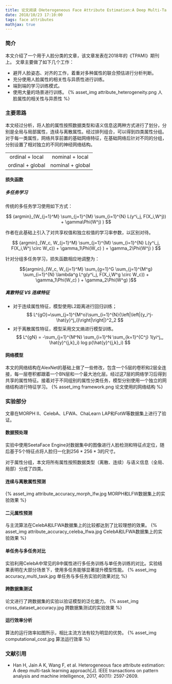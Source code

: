 ```yaml
---
title: 论文阅读《Heterogeneous Face Attribute Estimation:A Deep Multi-Task Learning Approach》
date: 2018/10/23 17:10:00
tags: face attributes
mathjax: true
---
```


### 简介
本文介绍了一个用于人脸分类的文章，该文章发表在2018年的《TPAMI》期刊上。
文章主要做了如下几个工作：
- 避开人脸姿态、对齐的工作，着重对多种属性的联合预估进行分析判断。
- 充分使用人脸属性的相关性与异质性进行训练。
- 端到端的学习训练模式。
- 使用大量的场景进行训练。
{% asset_img attribute_heterogeneity.png 人脸属性的相关性与异质性 %}

### 主要思路
本文经过分析，将人脸的属性按照数据类型和语义信息这两种方式进行了划分，分别是全局与局部属性，连续与离散属性。经过排列组合，可以得到四类属性分组。
对于每一类属性，网络共享前置的基础网络特征，在基础网络后针对不同的分组，分别设置了相对独立的不同的神经网络结构。

| | |
| :------: | :------: |
| ordinal + local | nominal + local |
| ordinal + global | nominal + global |

#### 损失函数
##### 多任务学习
传统的多任务学习使用如下方式：

$$
{argmin}_{W_{j=1}^M} \sum_{j=1}^{M} \sum_{i=1}^{N} L(y^i_j, F(X_i,W^j)) + \gamma\Phi(W^j) )
$$

作者在此基础上引入了对共享权值和独立权值的学习率参数，以区别对待。

$$
{argmin}_{W_c, W_{j=1}^M} \sum_{j=1}^{M} \sum_{i=1}^{N} 
L(y^i_j, F(X_i,W^j \circ W_c)) + \gamma_1\Phi(W_c) ) + \gamma_2\Phi(W^j) )
$$

针对分组多任务学习，损失函数相应地调整为：

$${argmin}_{W_c, W_{j=1}^M} \sum_{g=1}^G \sum_{j=1}^{M^g} \sum_{i=1}^{N} 
\lambda^g L^g(y^i_j, F(X_i,W^g \circ W_c)) + \gamma_1\Phi(W_c) ) + \gamma_2\Phi(W^g) )$$

##### 离散特征 VS 连续特征
- 对于连续属性特征，模型使用L2距离进行回归训练；
$$
L^{gO}=\sum_{j=1}^{M^o}\sum_{i=1}^{N}{\left|\left|{y_i^j-\hat{y}^j_i}\right|\right|}^2_2
$$
- 对于离散属性特征，模型采用交叉熵进行模型训练。
$$
L^{gN} = -\sum_{j=1}^{M^N} \sum_{i=1}^N \sum_{k=1}^{C^j} 1(yi^j_, \hat{y}^{j,k}_i) log p(\hat{y}^{j,k}_i)
$$

#### 网络模型
本文的网络结构在AlexNet的基础上做了一些修改，包含一个5层的卷积和2层全连接，每一层卷积都跟着一个BN层和一个最大池化层。经过这7层的网络学习后得到共享的属性特征。接着对于不同组别的属性分类任务，模型分别使用一个独立的网络结构进行特征学习。
{% asset_img framework.png 论文使用的网络结构 %}


### 实验部分
文章在MORPH II、CelebA、LFWA、ChaLearn LAP和FotW等数据集上进行了验证。

#### 数据预处理
实验中使用SeetaFace Engine对数据集中的图像进行人脸检测和特征点定位，随后基于5个特征点将人脸归一化到$256 \ast 256 \ast 3$的尺寸。

对于属性分组，本文将所有属性按照数据类型（离散、连续）与语义信息（全局、局部）分成了四类。

#### 连续与离散属性预测
{% asset_img attribute_accuracy_morph_lfw.jpg MORPH和LFW数据集上的实验效果 %}

#### 二元属性预测
与主流算法在CelebA和LFWA数据集上的比较都达到了比较理想的效果。
{% asset_img attribute_accuracy_celeba_lfwa.jpg CelebA和LFWA数据集上的实验效果 %}

#### 单任务与多任务对比
实验利用CelebA中常见的8中属性进行多任务训练与单任务训练的对比。实验结果表明在大部分场景下，使用多任务能够显著提升模型性能。
{% asset_img accuracy_multi_task.jpg 单任务与多任务实验的效果对比 %}

#### 跨数据集测试
论文进行了跨数据集的实验以验证模型的泛化能力。
{% asset_img cross_dataset_accuracy.jpg 跨数据集测试的实验效果 %}

#### 运行效率分析
算法的运行效率如图所示，相比主流方法有较为明显的优势。
{% asset_img computational_cost.jpg 算法运行效率 %}

### 文献引用
- Han H, Jain A K, Wang F, et al. Heterogeneous face attribute estimation: A deep multi-task learning approach[J]. IEEE transactions on pattern analysis and machine intelligence, 2017, 40(11): 2597-2609.
